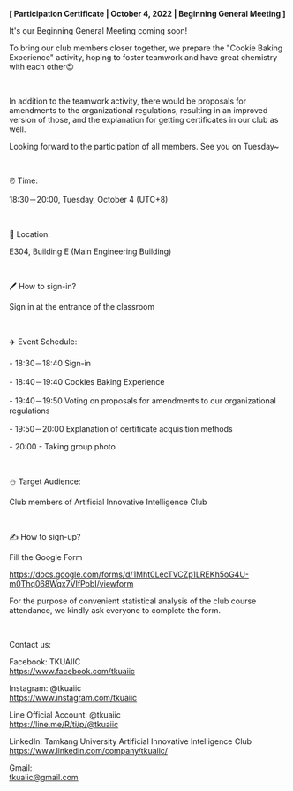 **[ Participation Certificate | October 4, 2022 | Beginning General Meeting ]**

It's our Beginning General Meeting coming soon!

To bring our club members closer together, we prepare the "Cookie Baking Experience" activity, hoping to foster teamwork and have great chemistry with each other😍

&nbsp;

In addition to the teamwork activity, there would be proposals for amendments to the organizational regulations, resulting in an improved version of those, and the explanation for getting certificates in our club as well.

Looking forward to the participation of all members. See you on Tuesday~

&nbsp;

⏰ Time:

18:30－20:00, Tuesday, October 4 (UTC+8)

&nbsp;

📍 Location:

E304, Building E (Main Engineering Building)

&nbsp;

🖊️ How to sign-in?

Sign in at the entrance of the classroom

&nbsp;

✈️ Event Schedule:

\- 18:30－18:40 Sign-in

\- 18:40－19:40 Cookies Baking Experience

\- 19:40－19:50 Voting on proposals for amendments to our organizational regulations

\- 19:50－20:00 Explanation of certificate acquisition methods

\- 20:00 - Taking group photo

&nbsp;

⛄️ Target Audience:

Club members of Artificial Innovative Intelligence Club

&nbsp;

✍️ How to sign-up?

Fill the Google Form

https://docs.google.com/forms/d/1Mht0LecTVCZp1LREKh5oG4U-m0Thq068Wqx7VIfPobI/viewform

For the purpose of convenient statistical analysis of the club course attendance, we kindly ask everyone to complete the form.

&nbsp;

Contact us:

Facebook: TKUAIIC <br />https://www.facebook.com/tkuaiic

Instagram: @tkuaiic <br />https://www.instagram.com/tkuaiic

Line Official Account: @tkuaiic <br />https://line.me/R/ti/p/@tkuaiic

LinkedIn: Tamkang University Artificial Innovative Intelligence Club <br />https://www.linkedin.com/company/tkuaiic/

Gmail: <br />tkuaiic@gmail.com
